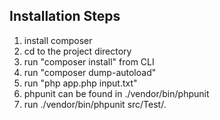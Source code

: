 ## Installation Steps

1. install composer
2. cd to the project directory
3. run "composer install" from CLI
4. run "composer dump-autoload"
5. run "php app.php input.txt"
6. phpunit can be found in ./vendor/bin/phpunit
7. run ./vendor/bin/phpunit src/Test/.